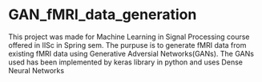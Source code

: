 # GAN_fMRI_data_generation

This project was made for Machine Learning in Signal Processing course offered in IISc in Spring sem. The purpuse is to generate fMRI data from existing fMRI data using Generative Adversial Networks(GANs). The GANs used has been implemented by keras library in python and uses Dense Neural Networks
